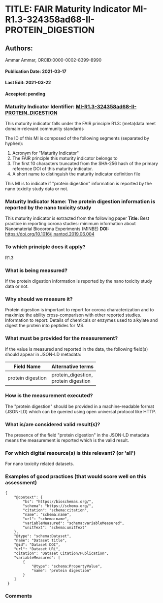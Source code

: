 # TITLE: FAIR Maturity Indicator MI-R1.3-324358ad68-II-PROTEIN_DIGESTION

## Authors: 
Ammar Ammar, ORCID:0000-0002-8399-8990

#### Publication Date: 2021-03-17
#### Last Edit: 2021-03-22
#### Accepted: pending

### Maturity Indicator Identifier: [MI-R1.3-324358ad68-II-PROTEIN_DIGESTION](https://w3id.org/fair/maturity_indicator/terms/Gen2/MI-R1.3-324358ad68-II-PROTEIN_DIGESTION)

This maturity indicator falls under the FAIR principle R1.3:
(meta)data meet domain-relevant community standards

The ID of this MI is composed of the following segments (separated by hyphen):
1. Acronym for "Maturity Indicator"
1. The FAIR principle this maturity indicator belongs to
1. The first 10 characters truncated from the SHA-256 hash of the primary reference DOI of this maturity indicator.
1. A short name to distinguish the maturity indicator definition file

This MI is to indicate if "protein digestion" information is reported by the nano toxicity study data or not.

### Maturity Indicator Name:  The protein digestion information is reported by the nano toxicity study

This maturity indicator is extracted from the following paper 
**Title:** Best practice in reporting corona studies: minimum information about Nanomaterial Biocorona Experiments (MINBE)
**DOI:** https://doi.org/10.1016/j.nantod.2019.06.004

### To which principle does it apply?  
R1.3

### What is being measured?
If the protein digestion information is reported by the nano toxicity study data or not.

### Why should we measure it?
Protein digestion is important to report for corona characterization and
to maximize the ability cross-comparison with other reported studies. Information to report:
Details of chemicals or enzymes used to alkylate and digest the protein into peptides for MS.

### What must be provided for the measurement?
If the value is measured and reported in the data, the following field(s) should appear in JSON-LD metadata: 

| Field Name            | Alternative terms                        |
| --------------------- | ---------------------------------------- |
| protein digestion     | protein_digestion,<br>protein digestion  |

### How is the measurement executed?
The "protein digestion" should be provided in a machine-readable format (JSON-LD) which can be queried using open universal protocol like HTTP.

### What is/are considered valid result(s)?
The presence of the field "protein digestion" in the JSON-LD metadata means the measurement is reported which is the valid result.

### For which digital resource(s) is this relevant? (or 'all')
For nano toxicity related datasets.  

### Examples of good practices (that would score well on this assessment)
```{json}
{
 	"@context": {
 		"bs": "https://bioschemas.org/",
 		"schema": "https://schema.org/",
 		"citation": "schema:citation",
 		"name": "schema:name",
 		"url": "schema:name",
 		"variableMeasured": "schema:variableMeasured",
 		"unitText": "schema:unitText"
 	},
 	"@type": "schema:Dataset",
 	"name": "Dataset title",
 	"@id": "Dataset DOI",
 	"url": "Dataset URL",
 	"citation": "Dataset Citation/Publication",
 	"variableMeasured": [
 		{
 			"@type": "schema:PropertyValue",
 			"name": "protein digestion"
 		}
 	]
 }
```

### Comments

